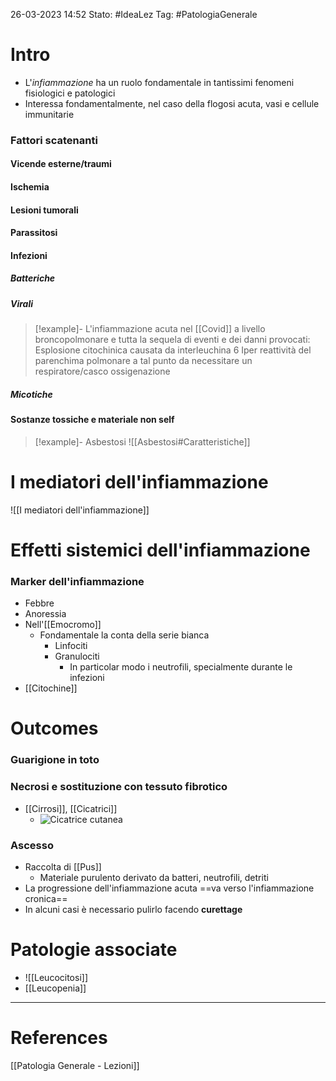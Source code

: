 26-03-2023 14:52
Stato: #IdeaLez
Tag: #PatologiaGenerale 


# Intro

- L'*infiammazione* ha un ruolo fondamentale in tantissimi fenomeni fisiologici e patologici
- Interessa fondamentalmente, nel caso della flogosi acuta, vasi e cellule immunitarie
### Fattori scatenanti
#### Vicende esterne/traumi
#### Ischemia
#### Lesioni tumorali
#### Parassitosi
#### Infezioni
##### Batteriche
##### Virali
>[!example]-
> L'infiammazione acuta nel [[Covid]] a livello broncopolmonare e tutta la sequela di eventi e dei danni provocati:
> Esplosione citochinica causata da interleuchina 6
> Iper reattività del parenchima polmonare a tal punto da necessitare un respiratore/casco ossigenazione  
##### Micotiche
#### Sostanze tossiche e materiale non self
>[!example]- Asbestosi
> ![[Asbestosi#Caratteristiche]]

# I mediatori dell'infiammazione
![[I mediatori dell'infiammazione]]

# Effetti sistemici dell'infiammazione
### Marker dell'infiammazione
- Febbre
- Anoressia
- Nell'[[Emocromo]]
	- Fondamentale la conta della serie bianca
		- Linfociti
		- Granulociti
			- In particolar modo i neutrofili, specialmente durante le infezioni
- [[Citochine]] 

# Outcomes
### Guarigione in toto
### Necrosi e sostituzione con tessuto fibrotico
- [[Cirrosi]], [[Cicatrici]] 
	- ![Cicatrice cutanea](https://i.imgur.com/jF4vl55.png)
### Ascesso
- Raccolta di [[Pus]]
	- Materiale purulento derivato da batteri, neutrofili, detriti
- La progressione dell'infiammazione acuta ==va verso l'infiammazione cronica==
- In alcuni casi è necessario pulirlo facendo **curettage**
# Patologie associate
- ![[Leucocitosi]]
- [[Leucopenia]]

---
# References 

[[Patologia Generale - Lezioni]]
